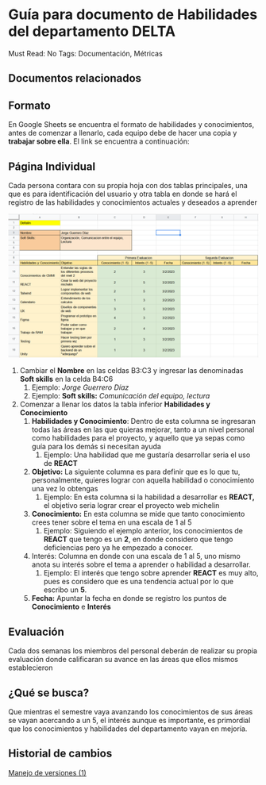 # Guía para documento de Habilidades del departamento DELTA

Must Read: No
Tags: Documentación, Métricas

## Documentos relacionados

## Formato

En Google Sheets se encuentra el formato de habilidades y conocimientos, antes de comenzar a llenarlo, cada equipo debe de hacer una copia y **trabajar sobre ella**. El link se encuentra a continuación:

[](https://docs.google.com/spreadsheets/d/1LhaZhQyQWytCVCF5mt17HllIMMBmFdiMu2bsCWZ6iA0/edit?usp=sharing)

## Página Individual

Cada persona contara con su propia hoja con dos tablas principales, una que es para identificación del usuario y otra tabla en donde se hará el registro de las habilidades y conocimientos actuales y deseados a aprender 

![Untitled](Gui%CC%81a%20para%20documento%20de%20Habilidades%20del%20departamen%20b677d521a1a848b1aae73b2236d6ca3c/Untitled.png)

1. Cambiar el **Nombre** en las celdas B3:C3 y ingresar las denominadas ************************Soft skills************************ en la celda B4:C6
    1. Ejemplo: *Jorge Guerrero Díaz*
    2. Ejemplo: **************************Soft skills:**************************  *Comunicación del equipo, lectura*
2. Comenzar a llenar los datos la tabla inferior **************Habilidades y Conocimiento**************
    1. ****************************************************Habilidades y Conocimiento****************************************************: Dentro de esta columna se ingresaran todas las áreas en las que quieras mejorar, tanto a un nivel personal como habilidades para el proyecto, y aquello que ya sepas como guía para los demás si necesitan ayuda
        1. Ejemplo: Una habilidad que me gustaría desarrollar seria el uso de **********REACT**********
    2. ****************Objetivo:**************** La siguiente columna es para definir que es lo que tu, personalmente, quieres lograr con aquella habilidad o conocimiento una vez lo obtengas
        1. Ejemplo: En esta columna si la habilidad a desarrollar es ************REACT,************ el objetivo seria lograr crear el proyecto web michelin
    3. ****************************Conocimiento:****************************  En esta columna se mide que tanto conocimiento crees tener sobre el tema en una escala de 1 al 5
        1. Ejemplo: Siguiendo el ejemplo anterior, los conocimientos de ************REACT************ que tengo es un **2**, en donde considero que tengo deficiencias pero ya he empezado a conocer.
    4. Interés: Columna en donde con una escala de 1 al 5, uno mismo anota su interés sobre el tema a aprender o habilidad a desarrollar.
        1. Ejemplo: El interés que tengo sobre aprender ************REACT************ es muy alto, pues es considero que es una tendencia actual por lo que escribo un **5**. 
    5. **Fecha:** Apuntar la fecha en donde se registro los puntos de **************************Conocimiento************************** e **************Interés**************

## Evaluación

Cada dos semanas los miembros del personal deberán de realizar su propia evaluación donde calificaran su avance en las áreas que ellos mismos establecieron 

## ¿Qué se busca?

Que mientras el semestre vaya avanzando los conocimientos de sus áreas se vayan acercando a un 5, el interés aunque es importante, es primordial que los conocimientos y habilidades del departamento vayan en mejoría.

## Historial de cambios

[Manejo de versiones (1)](Gui%CC%81a%20para%20documento%20de%20Habilidades%20del%20departamen%20b677d521a1a848b1aae73b2236d6ca3c/Manejo%20de%20versiones%20(1)%206b3ce12a3f55437e8ba96d93cef43537.md)